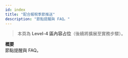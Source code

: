 ```yaml
---
id: index
title: "配合報稅季節推送"
description: "節點提醒與 FAQ。"
---
```


> 本頁為 **Level-4 區內容占位**（後續將擴展至實務步驟）。

**概要**  
節點提醒與 FAQ。

